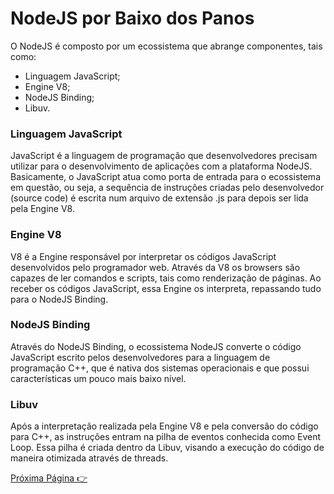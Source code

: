 # NodeJS por Baixo dos Panos

O NodeJS é composto por um ecossistema que abrange componentes, tais como:

* Linguagem JavaScript;
* Engine V8;
* NodeJS Binding;
* Libuv.

### Linguagem JavaScript

JavaScript é a linguagem de programação que desenvolvedores precisam utilizar para o desenvolvimento de aplicações com a plataforma NodeJS. Basicamente, o JavaScript atua como porta de entrada para o ecossistema em questão, ou seja, a sequência de instruções criadas pelo desenvolvedor (source code) é escrita num arquivo de extensão .js para depois ser lida pela Engine V8.

### Engine V8

V8 é a Engine responsável por interpretar os códigos JavaScript desenvolvidos pelo programador web. Através da V8 os browsers são capazes de ler comandos e scripts, tais como renderização de páginas. Ao receber os códigos JavaScript, essa Engine os interpreta, repassando tudo para o NodeJS Binding.

### NodeJS Binding

Através do NodeJS Binding, o ecossistema NodeJS converte o código JavaScript escrito pelos desenvolvedores para a linguagem de programação C++, que é nativa dos sistemas operacionais e que possui características um pouco mais baixo nível.

### Libuv

Após a interpretação realizada pela Engine V8 e pela conversão do código para C++, as instruções entram na pilha de eventos conhecida como Event Loop. Essa pilha é criada dentro da Libuv, visando a execução do código de maneira otimizada através de threads.

[Próxima Página :point_right:](https://github.com/fergo8/curso-nodejs-para-iniciantes/blob/master/Modulo%201/02-trabalhando-com-callbacks.md)